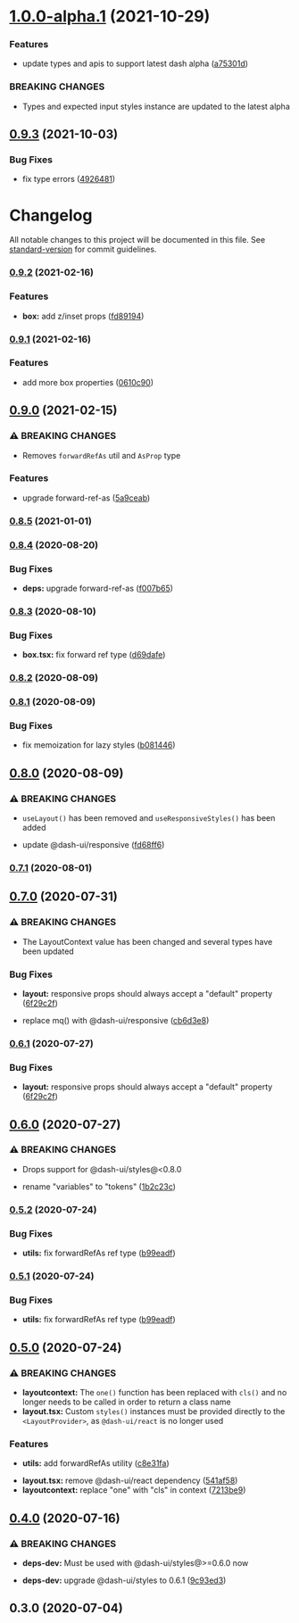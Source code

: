 # [1.0.0-alpha.1](https://github.com/dash-ui/react-layout/compare/v0.9.3...v1.0.0-alpha.1) (2021-10-29)

### Features

- update types and apis to support latest dash alpha ([a75301d](https://github.com/dash-ui/react-layout/commit/a75301d9047ba79ec7b9a46e30848717055581e8))

### BREAKING CHANGES

- Types and expected input styles instance are updated to the latest alpha

## [0.9.3](https://github.com/dash-ui/react-layout/compare/v0.9.2...v0.9.3) (2021-10-03)

### Bug Fixes

- fix type errors ([4926481](https://github.com/dash-ui/react-layout/commit/4926481fef8abc81c34f58589b6b9628ed34b544))

# Changelog

All notable changes to this project will be documented in this file. See [standard-version](https://github.com/conventional-changelog/standard-version) for commit guidelines.

### [0.9.2](https://github.com/dash-ui/react-layout/compare/v0.9.1...v0.9.2) (2021-02-16)

### Features

- **box:** add z/inset props ([fd89194](https://github.com/dash-ui/react-layout/commit/fd8919431c515a17c811127d917234ebeff3354e))

### [0.9.1](https://github.com/dash-ui/react-layout/compare/v0.9.0...v0.9.1) (2021-02-16)

### Features

- add more box properties ([0610c90](https://github.com/dash-ui/react-layout/commit/0610c9005ad26a6d533a22d8aa10229ecf6a2040))

## [0.9.0](https://github.com/dash-ui/react-layout/compare/v0.8.5...v0.9.0) (2021-02-15)

### ⚠ BREAKING CHANGES

- Removes `forwardRefAs` util and `AsProp` type

### Features

- upgrade forward-ref-as ([5a9ceab](https://github.com/dash-ui/react-layout/commit/5a9ceab26937dea3ff150da33e07ae1fba618ea0))

### [0.8.5](https://github.com/dash-ui/react-layout/compare/v0.8.4...v0.8.5) (2021-01-01)

### [0.8.4](https://github.com/dash-ui/react-layout/compare/v0.8.3...v0.8.4) (2020-08-20)

### Bug Fixes

- **deps:** upgrade forward-ref-as ([f007b65](https://github.com/dash-ui/react-layout/commit/f007b65df6f63410fbdb43947bd854fa18bf849f))

### [0.8.3](https://github.com/dash-ui/react-layout/compare/v0.8.2...v0.8.3) (2020-08-10)

### Bug Fixes

- **box.tsx:** fix forward ref type ([d69dafe](https://github.com/dash-ui/react-layout/commit/d69dafeca5d717058e16b9e8c865df0393f7d7ba))

### [0.8.2](https://github.com/dash-ui/react-layout/compare/v0.8.1...v0.8.2) (2020-08-09)

### [0.8.1](https://github.com/dash-ui/react-layout/compare/v0.8.0...v0.8.1) (2020-08-09)

### Bug Fixes

- fix memoization for lazy styles ([b081446](https://github.com/dash-ui/react-layout/commit/b08144648725c093f19b154a6ee161b38d01be41))

## [0.8.0](https://github.com/dash-ui/react-layout/compare/v0.7.1...v0.8.0) (2020-08-09)

### ⚠ BREAKING CHANGES

- `useLayout()` has been removed and `useResponsiveStyles()` has been added

- update @dash-ui/responsive ([fd68ff6](https://github.com/dash-ui/react-layout/commit/fd68ff620189dfc4f456676a3b429b43153095e5))

### [0.7.1](https://github.com/dash-ui/react-layout/compare/v0.7.0...v0.7.1) (2020-08-01)

## [0.7.0](https://github.com/dash-ui/react-layout/compare/v0.6.0...v0.7.0) (2020-07-31)

### ⚠ BREAKING CHANGES

- The LayoutContext value has been changed and several types have been updated

### Bug Fixes

- **layout:** responsive props should always accept a "default" property ([6f29c2f](https://github.com/dash-ui/react-layout/commit/6f29c2f349f3ab534824b28b21908f8ab37bee92))

* replace mq() with @dash-ui/responsive ([cb6d3e8](https://github.com/dash-ui/react-layout/commit/cb6d3e8c6629bbb5666374cd0497e88813861966))

### [0.6.1](https://github.com/dash-ui/react-layout/compare/v0.6.0...v0.6.1) (2020-07-27)

### Bug Fixes

- **layout:** responsive props should always accept a "default" property ([6f29c2f](https://github.com/dash-ui/react-layout/commit/6f29c2f349f3ab534824b28b21908f8ab37bee92))

## [0.6.0](https://github.com/dash-ui/react-layout/compare/v0.5.2...v0.6.0) (2020-07-27)

### ⚠ BREAKING CHANGES

- Drops support for @dash-ui/styles@<0.8.0

- rename "variables" to "tokens" ([1b2c23c](https://github.com/dash-ui/react-layout/commit/1b2c23cbabf96112647ad6f78a1ead9555f27a29))

### [0.5.2](https://github.com/dash-ui/react-layout/compare/v0.5.0...v0.5.2) (2020-07-24)

### Bug Fixes

- **utils:** fix forwardRefAs ref type ([b99eadf](https://github.com/dash-ui/react-layout/commit/b99eadfadf808e5280fab2bc390a538301af18fb))

### [0.5.1](https://github.com/dash-ui/react-layout/compare/v0.5.0...v0.5.1) (2020-07-24)

### Bug Fixes

- **utils:** fix forwardRefAs ref type ([b99eadf](https://github.com/dash-ui/react-layout/commit/b99eadfadf808e5280fab2bc390a538301af18fb))

## [0.5.0](https://github.com/dash-ui/react-layout/compare/v0.4.0...v0.5.0) (2020-07-24)

### ⚠ BREAKING CHANGES

- **layoutcontext:** The `one()` function has been replaced with `cls()` and no longer needs to be
  called in order to return a class name
- **layout.tsx:** Custom `styles()` instances must be provided directly to the `<LayoutProvider>`, as
  `@dash-ui/react` is no longer used

### Features

- **utils:** add forwardRefAs utility ([c8e31fa](https://github.com/dash-ui/react-layout/commit/c8e31fac5c1c34bdebf1fa08ae41016bb5afcfb4))

* **layout.tsx:** remove @dash-ui/react dependency ([541af58](https://github.com/dash-ui/react-layout/commit/541af585650d332b9edcbac03f5fb72f471d3d0e))
* **layoutcontext:** replace "one" with "cls" in context ([7213be9](https://github.com/dash-ui/react-layout/commit/7213be99774e78ba61b889e262c441bf1e551063))

## [0.4.0](https://github.com/dash-ui/react-layout/compare/v0.3.0...v0.4.0) (2020-07-16)

### ⚠ BREAKING CHANGES

- **deps-dev:** Must be used with @dash-ui/styles@>=0.6.0 now

- **deps-dev:** upgrade @dash-ui/styles to 0.6.1 ([9c93ed3](https://github.com/dash-ui/react-layout/commit/9c93ed34585cc5d2244031e7ccbb841dac5d8f74))

## 0.3.0 (2020-07-04)
